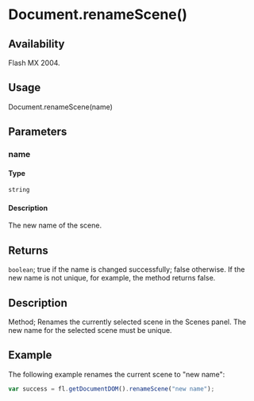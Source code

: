 # Document.renameScene()

## Availability

Flash MX 2004.

## Usage

Document.renameScene(name)

## Parameters

### **name**

#### Type

```typescript
string
```

#### Description

The new name of the scene.

## Returns

`boolean`; true if the name is changed successfully; false otherwise. If the new name is not unique, for example, the method returns false.

## Description

Method; Renames the currently selected scene in the Scenes panel. The new name for the selected scene must be unique.

## Example

The following example renames the current scene to "new name":

```javascript
var success = fl.getDocumentDOM().renameScene("new name");
```
